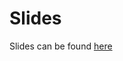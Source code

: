 # Slides

Slides can be found [here](https://docs.google.com/presentation/d/1esQQGq58cXA94XR3hneiPMy1P7NwVCLwUlenHkab1TQ/edit?usp=sharing)
